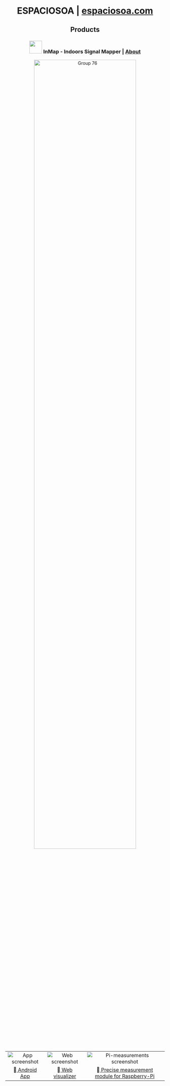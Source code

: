 <div align="center" >
  <h1>ESPACIOSOA | <a href="https://espaciosoa.com/" > espaciosoa.com </a></h1>
  <h2> Products </h2>
</div>
<div align="center" >
  <h3> <img src="https://github.com/user-attachments/assets/3dc5878a-aafc-4b55-aa1b-b9d3039faf32"  width="40px" height="40px" /> InMap - Indoors Signal Mapper | <a href="https://espaciosoa.com/products/inMap"> About  </a></h4>
</div>

<div align="center" >
  <!--<img src="https://github.com/user-attachments/assets/9f964717-fbb2-4d28-ae00-e2a5c2ecc507" alt="App screenshot" width="10%"/>-->
  <img src="https://github.com/user-attachments/assets/83cdd6f4-9e47-4b4b-9655-e6c7163e5d27" alt="Group 76" width="80%"/>
</div>



<p align="center">
<table>
  <tr>
    <td align="center"><img src="https://github.com/user-attachments/assets/9f964717-fbb2-4d28-ae00-e2a5c2ecc507" alt="App screenshot" /></td>
    <td align="center"> <img src="https://github.com/user-attachments/assets/cdec1120-39aa-4181-87b6-d190dc953727" alt="Web screenshot" /> </td>
    <td align="center"><img src="https://github.com/user-attachments/assets/26d1bc26-7552-4698-85ee-442a08ebe180" alt="Pi-measurements screenshot" /></td>
  </tr>
  <tr>
    <td align="center">🔗<a href="https://github.com/espaciosoa/inmap-app">  Android App </a></td>
    <td align="center">🔗<a href="https://github.com/espaciosoa/inmap-web"> Web visualizer </a></td>
    <td align="center">🔗<a href="https://github.com/espaciosoa/inmap-pi"> Precise measurement module for Raspberry-Pi</a></td>
  </tr>
</table>
</p>



